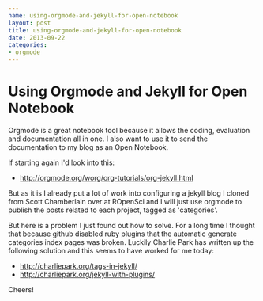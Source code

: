 ```yaml
---
name: using-orgmode-and-jekyll-for-open-notebook
layout: post
title: using-orgmode-and-jekyll-for-open-notebook
date: 2013-09-22
categories:
- orgmode
---
```


# Using Orgmode and Jekyll for Open Notebook
Orgmode is a great notebook tool because it allows the coding, evaluation and documentation all in one.  I also want to use it to send the documentation to my blog as an Open Notebook.

If starting again I'd look into this:
- http://orgmode.org/worg/org-tutorials/org-jekyll.html

But as it is I already put a lot of work into configuring a jekyll blog I cloned from Scott Chamberlain over at ROpenSci and I will just use orgmode to publish the posts related to each project, tagged as 'categories'.

But here is a problem I just found out how to solve.  For a long time I thought that because github disabled ruby plugins that the automatic generate categories index pages was broken.  Luckily Charlie Park has written up the following solution and this seems to have worked for me today:    
- http://charliepark.org/tags-in-jekyll/
- http://charliepark.org/jekyll-with-plugins/

Cheers!
